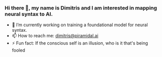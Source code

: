 ### Hi there 👋, my name is Dimitris and I am interested in mapping neural syntax to AI.

- 🔭 I’m currently working on training a foundational model for neural syntax.
- 📫 How to reach me: dimitris@piramidal.ai
- ⚡ Fun fact: If the conscious self is an illusion, who is it that's being fooled
